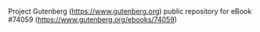 Project Gutenberg (https://www.gutenberg.org) public repository for eBook #74059 (https://www.gutenberg.org/ebooks/74059)
